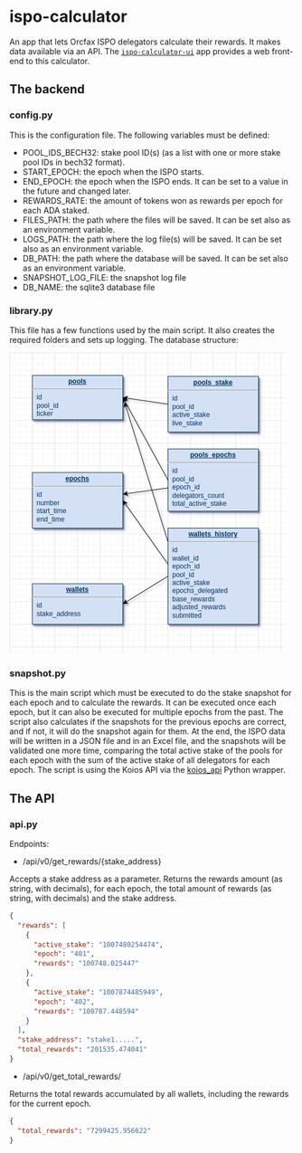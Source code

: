 # ispo-calculator
An app that lets Orcfax ISPO delegators calculate their rewards. It makes data available via an API. 
The [`ispo-calculator-ui`](https://github.com/orcfax/ispo-calculator-ui) app provides a web front-end to this calculator.


## The backend
### config.py
This is the configuration file. The following variables must be defined:
- POOL_IDS_BECH32: stake pool ID(s) (as a list with one or more stake pool IDs in bech32 format).
- START_EPOCH: the epoch when the ISPO starts.
- END_EPOCH: the epoch when the ISPO ends. It can be set to a value in the future and changed later.
- REWARDS_RATE: the amount of tokens won as rewards per epoch for each ADA staked.
- FILES_PATH: the path where the files will be saved. It can be set also as an environment variable.
- LOGS_PATH: the path where the log file(s) will be saved. It can be set also as an environment variable.
- DB_PATH: the path where the database will be saved. It can be set also as an environment variable.
- SNAPSHOT_LOG_FILE: the snapshot log file
- DB_NAME: the sqlite3 database file

### library.py
This file has a few functions used by the main script. It also creates the required folders and sets up logging.
The database structure:

![OrcFax ISPO Database](doc/fax_ispo_database.png)

### snapshot.py
This is the main script which must be executed to do the stake snapshot for each epoch and to calculate the rewards.
It can be executed once each epoch, but it can also be executed for multiple epochs from the past.
The script also calculates if the snapshots for the previous epochs are correct, and if not, it will do the snapshot 
again for them. At the end, the ISPO data will be written in a JSON file and in an Excel file, and the snapshots 
will be validated one more time, comparing the total active stake of the pools for each epoch with the sum of the 
active stake of all delegators for each epoch.
The script is using the Koios API via the [koios_api](https://github.com/cardano-apexpool/koios-api-python) 
Python wrapper.

## The API
### api.py
Endpoints:
- /api/v0/get_rewards/{stake_address}

Accepts a stake address as a parameter. Returns the rewards amount (as string, with decimals), for each epoch, 
the total amount of rewards (as string, with decimals) and the stake address.
```json
{
  "rewards": [
    {
      "active_stake": "1007480254474", 
      "epoch": "401", 
      "rewards": "100748.025447"
    }, 
    {
      "active_stake": "1007874485949", 
      "epoch": "402", 
      "rewards": "100787.448594"
    }
  ], 
  "stake_address": "stake1.....", 
  "total_rewards": "201535.474041"
}
```
- /api/v0/get_total_rewards/

Returns the total rewards accumulated by all wallets, including the rewards for the current epoch.
```json
{
  "total_rewards": "7299425.956622"
}
```
